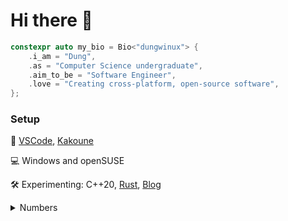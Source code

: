# Hi there 👋

```cpp
constexpr auto my_bio = Bio<"dungwinux"> {
    .i_am = "Dung",
    .as = "Computer Science undergraduate",
    .aim_to_be = "Software Engineer",
    .love = "Creating cross-platform, open-source software",
};
```

### Setup

📝 [VSCode](https://code.visualstudio.com/), [Kakoune](http://kakoune.org/)

💻 Windows and openSUSE

🛠 Experimenting: C++20, [Rust](https://github.com/dungwinux/aoc21), [Blog](https://dungwinux.github.io/-blog)

<details styles="display:none;">
  <summary>Numbers</summary>
  <img src="https://github-readme-stats.vercel.app/api/top-langs/?username=dungwinux&theme=algolia&layout=compact&langs_count=6">
</details>
